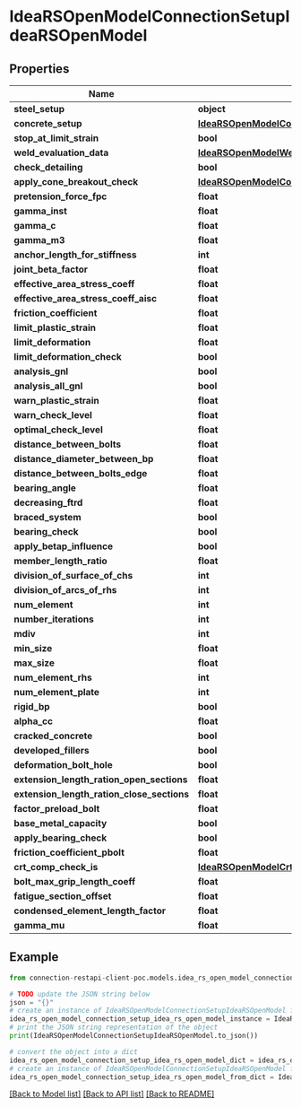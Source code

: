 # IdeaRSOpenModelConnectionSetupIdeaRSOpenModel


## Properties

Name | Type | Description | Notes
------------ | ------------- | ------------- | -------------
**steel_setup** | **object** |  | [optional] 
**concrete_setup** | [**IdeaRSOpenModelConcreteConcreteSetupIdeaRSOpenModel**](IdeaRSOpenModelConcreteConcreteSetupIdeaRSOpenModel.md) |  | [optional] 
**stop_at_limit_strain** | **bool** |  | [optional] 
**weld_evaluation_data** | [**IdeaRSOpenModelWeldEvaluationIdeaRSOpenModel**](IdeaRSOpenModelWeldEvaluationIdeaRSOpenModel.md) |  | [optional] 
**check_detailing** | **bool** |  | [optional] 
**apply_cone_breakout_check** | [**IdeaRSOpenModelConeBreakoutCheckTypeIdeaRSOpenModel**](IdeaRSOpenModelConeBreakoutCheckTypeIdeaRSOpenModel.md) |  | [optional] 
**pretension_force_fpc** | **float** |  | [optional] 
**gamma_inst** | **float** |  | [optional] 
**gamma_c** | **float** |  | [optional] 
**gamma_m3** | **float** |  | [optional] 
**anchor_length_for_stiffness** | **int** |  | [optional] 
**joint_beta_factor** | **float** |  | [optional] 
**effective_area_stress_coeff** | **float** |  | [optional] 
**effective_area_stress_coeff_aisc** | **float** |  | [optional] 
**friction_coefficient** | **float** |  | [optional] 
**limit_plastic_strain** | **float** |  | [optional] 
**limit_deformation** | **float** |  | [optional] 
**limit_deformation_check** | **bool** |  | [optional] 
**analysis_gnl** | **bool** |  | [optional] 
**analysis_all_gnl** | **bool** |  | [optional] 
**warn_plastic_strain** | **float** |  | [optional] 
**warn_check_level** | **float** |  | [optional] 
**optimal_check_level** | **float** |  | [optional] 
**distance_between_bolts** | **float** |  | [optional] 
**distance_diameter_between_bp** | **float** |  | [optional] 
**distance_between_bolts_edge** | **float** |  | [optional] 
**bearing_angle** | **float** |  | [optional] 
**decreasing_ftrd** | **float** |  | [optional] 
**braced_system** | **bool** |  | [optional] 
**bearing_check** | **bool** |  | [optional] 
**apply_betap_influence** | **bool** |  | [optional] 
**member_length_ratio** | **float** |  | [optional] 
**division_of_surface_of_chs** | **int** |  | [optional] 
**division_of_arcs_of_rhs** | **int** |  | [optional] 
**num_element** | **int** |  | [optional] 
**number_iterations** | **int** |  | [optional] 
**mdiv** | **int** |  | [optional] 
**min_size** | **float** |  | [optional] 
**max_size** | **float** |  | [optional] 
**num_element_rhs** | **int** |  | [optional] 
**num_element_plate** | **int** |  | [optional] 
**rigid_bp** | **bool** |  | [optional] 
**alpha_cc** | **float** |  | [optional] 
**cracked_concrete** | **bool** |  | [optional] 
**developed_fillers** | **bool** |  | [optional] 
**deformation_bolt_hole** | **bool** |  | [optional] 
**extension_length_ration_open_sections** | **float** |  | [optional] 
**extension_length_ration_close_sections** | **float** |  | [optional] 
**factor_preload_bolt** | **float** |  | [optional] 
**base_metal_capacity** | **bool** |  | [optional] 
**apply_bearing_check** | **bool** |  | [optional] 
**friction_coefficient_pbolt** | **float** |  | [optional] 
**crt_comp_check_is** | [**IdeaRSOpenModelCrtCompCheckISIdeaRSOpenModel**](IdeaRSOpenModelCrtCompCheckISIdeaRSOpenModel.md) |  | [optional] 
**bolt_max_grip_length_coeff** | **float** |  | [optional] 
**fatigue_section_offset** | **float** |  | [optional] 
**condensed_element_length_factor** | **float** |  | [optional] 
**gamma_mu** | **float** |  | [optional] 

## Example

```python
from connection-restapi-client-poc.models.idea_rs_open_model_connection_setup_idea_rs_open_model import IdeaRSOpenModelConnectionSetupIdeaRSOpenModel

# TODO update the JSON string below
json = "{}"
# create an instance of IdeaRSOpenModelConnectionSetupIdeaRSOpenModel from a JSON string
idea_rs_open_model_connection_setup_idea_rs_open_model_instance = IdeaRSOpenModelConnectionSetupIdeaRSOpenModel.from_json(json)
# print the JSON string representation of the object
print(IdeaRSOpenModelConnectionSetupIdeaRSOpenModel.to_json())

# convert the object into a dict
idea_rs_open_model_connection_setup_idea_rs_open_model_dict = idea_rs_open_model_connection_setup_idea_rs_open_model_instance.to_dict()
# create an instance of IdeaRSOpenModelConnectionSetupIdeaRSOpenModel from a dict
idea_rs_open_model_connection_setup_idea_rs_open_model_from_dict = IdeaRSOpenModelConnectionSetupIdeaRSOpenModel.from_dict(idea_rs_open_model_connection_setup_idea_rs_open_model_dict)
```
[[Back to Model list]](../README.md#documentation-for-models) [[Back to API list]](../README.md#documentation-for-api-endpoints) [[Back to README]](../README.md)


